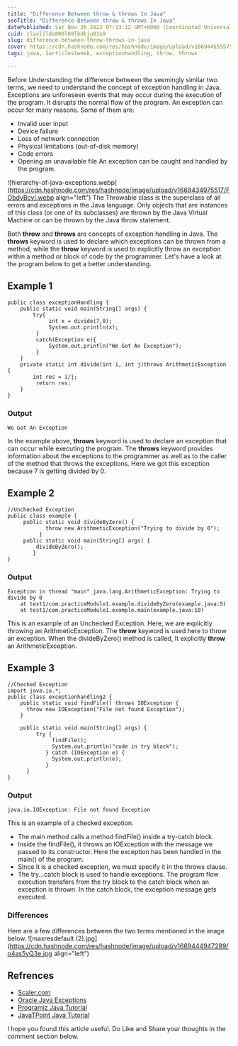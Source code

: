 ```yaml
---
title: "Difference Between throw & throws In Java"
seoTitle: "Difference Between throw & throws In Java"
datePublished: Sat Nov 26 2022 07:13:12 GMT+0000 (Coordinated Universal Time)
cuid: claxlilds000l08lbdkju81u9
slug: difference-between-throw-throws-in-java
cover: https://cdn.hashnode.com/res/hashnode/image/upload/v1669445555759/C8Wbcu4J-.png
tags: java, 2articles1week, exceptionhandling, throw, throws

---
```


Before Understanding the difference between the seemingly similar two terms, we need to understand the concept of exception handling in Java.
Exceptions are unforeseen events that may occur during the execution of the program. It disrupts the normal flow of the program. 
An exception can occur for many reasons. Some of them are:
- Invalid user input
- Device failure
- Loss of network connection
- Physical limitations (out-of-disk memory)
- Code errors
- Opening an unavailable file
An exception can be caught and handled by the program.

![hierarchy-of-java-exceptions.webp](https://cdn.hashnode.com/res/hashnode/image/upload/v1669434975517/FObdyBcvI.webp align="left")
The Throwable class is the superclass of all errors and exceptions in the Java language. Only objects that are instances of this class (or one of its subclasses) are thrown by the Java Virtual Machine or can be thrown by the Java throw statement. 


Both **throw** and **throws** are concepts of exception handling in Java. The **throws** keyword is used to declare which exceptions can be thrown from a method, while the **throw** keyword is used to explicitly throw an exception within a method or block of code by the programmer.
Let's have a look at the program below to get a better understanding.
## Example 1
```
public class exceptionHandling {
	public static void main(String[] args) {
		try{
	         int x = divide(7,0);
	         System.out.println(x);
	     }
	     catch(Exception e){
	         System.out.println("We Got An Exception");
	     }
	}
	private static int divide(int i, int j)throws ArithmeticException {
		int res = i/j;
		 return res;
	}
}
``` 
### Output
```
We Got An Exception
```
In the example above, **throws** keyword is used to declare an exception that can occur while executing the program. The **throws** keyword provides information about the exceptions to the programmer as well as to the caller of the method that throws the exceptions. Here we got this exception because 7 is getting divided by 0.
## Example 2
```
//Unchecked Exception
public class example {
	 public static void divideByZero() {
		    throw new ArithmeticException("Trying to divide by 0");
		  }
	 public static void main(String[] args) {
		 divideByZero();
		}
}
```
### Output
```
Exception in thread "main" java.lang.ArithmeticException: Trying to divide by 0
	at test1/com.practiceModule1.example.divideByZero(example.java:5)
	at test1/com.practiceModule1.example.main(example.java:10)
```
This is an example of an Unchecked Exception. Here, we are explicitly throwing an ArithmeticException. The **throw** keyword is used here to throw an exception. When the divideByZero() method is called, It explicitly **throw** an ArithmeticException.
## Example 3
```
//Checked Exception
import java.io.*;
public class exceptionhandling2 {
	public static void findFile() throws IOException {
	  throw new IOException("File not found Exception");
	}

	public static void main(String[] args) {
		 try {
		      findFile();
		      System.out.println("code in try block");
		    } catch (IOException e) {
		      System.out.println(e);
		    }
      }
}
```
### Output
```
java.io.IOException: File not found Exception
```
This is an example of a checked exception. 
- The main method calls a method findFile() inside a try-catch block.
- Inside the findFile(), it throws an IOException with the message we passed to its constructor. Here the exception has been handled in the main() of the program. 
- Since it is a checked exception, we must specify it in the throws clause. 
- The try...catch block is used to handle exceptions. The program flow execution transfers from the try block to the catch block when an exception is thrown. In the catch block, the exception message gets executed.

### Differences
Here are a few differences between the two terms mentioned in the image below.
![maxresdefault (2).jpg](https://cdn.hashnode.com/res/hashnode/image/upload/v1669444947289/o4as5yQ3e.jpg align="left")

## Refrences
- [Scaler.com](https://www.scaler.com/topics/java/)
- [Oracle Java Exceptions](https://docs.oracle.com/javase/tutorial/essential/exceptions/index.html)
- [Programiz Java Tutorial](https://www.programiz.com/java-programming)
- [JavaTPoint Java Tutorial](https://www.javatpoint.com/java-tutorial)


I hope you found this article useful. Do Like and Share your thoughts in the comment section below.